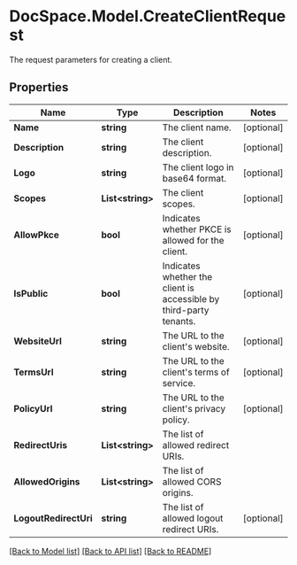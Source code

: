 # DocSpace.Model.CreateClientRequest
The request parameters for creating a client.

## Properties

Name | Type | Description | Notes
------------ | ------------- | ------------- | -------------
**Name** | **string** | The client name. | [optional] 
**Description** | **string** | The client description. | [optional] 
**Logo** | **string** | The client logo in base64 format. | [optional] 
**Scopes** | **List&lt;string&gt;** | The client scopes. | [optional] 
**AllowPkce** | **bool** | Indicates whether PKCE is allowed for the client. | [optional] 
**IsPublic** | **bool** | Indicates whether the client is accessible by third-party tenants. | [optional] 
**WebsiteUrl** | **string** | The URL to the client&#39;s website. | [optional] 
**TermsUrl** | **string** | The URL to the client&#39;s terms of service. | [optional] 
**PolicyUrl** | **string** | The URL to the client&#39;s privacy policy. | [optional] 
**RedirectUris** | **List&lt;string&gt;** | The list of allowed redirect URIs. | 
**AllowedOrigins** | **List&lt;string&gt;** | The list of allowed CORS origins. | 
**LogoutRedirectUri** | **string** | The list of allowed logout redirect URIs. | [optional] 

[[Back to Model list]](../README.md#documentation-for-models) [[Back to API list]](../README.md#documentation-for-api-endpoints) [[Back to README]](../README.md)

